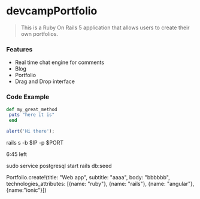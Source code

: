 # devcampPortfolio

> This is a Ruby On Rails 5 application that allows users to create their own portfolios.

### Features

- Real time chat engine for comments
- Blog
- Portfolio
- Drag and Drop interface

### Code Example 

```ruby
def my_great_method
 puts "here it is"
 end
 ```
 
 ```javascript
alert('Hi there'); 
 ```
 
 
rails s -b $IP -p $PORT
 
6:45 left
 
 sudo service postgresql start
 rails db:seed
 
 Portfolio.create!(title: "Web app", subtitle: "aaaa", body: "bbbbbb", technologies_attributes: [{name: "ruby"}, {name: "rails"}, {name: "angular"}, {name:"ionic"}])